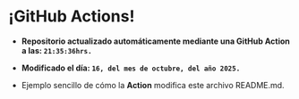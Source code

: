 # ¡GitHub Actions!
* **Repositorio actualizado automáticamente mediante una GitHub Action a las: `21:35:36hrs.`**
* **Modificado el día: `16, del mes de octubre, del año 2025.`**

* Ejemplo sencillo de cómo la **Action** modifica este archivo README.md.
